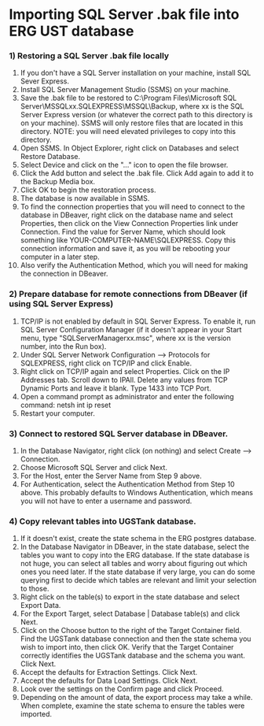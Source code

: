 # Importing SQL Server .bak file into ERG UST database

### 1) Restoring a SQL Server .bak file locally

1. If you don't have a SQL Server installation on your machine, install SQL Sever Express.  
2. Install SQL Server Management Studio (SSMS) on your machine. 
3. Save the .bak file to be restored to C:\Program Files\Microsoft SQL Server\MSSQLxx.SQLEXPRESS\MSSQL\Backup, where xx is the SQL Server Express version (or whatever the correct path to this directory is on your machine). SSMS will only restore files that are located in this directory. NOTE: you will need elevated privileges to copy into this directory. 
4. Open SSMS. In Object Explorer, right click on Databases and select Restore Database. 
5. Select Device and click on the "..." icon to open the file browser. 
6. Click the Add button and select the .bak file. Click Add again to add it to the Backup Media box. 
7. Click OK to begin the restoration process. 
8. The database is now available in SSMS. 
9. To find the connection properties that you will need to connect to the database in DBeaver, right click on the database name and select Properties, then click on the View Connection Properties link under Connection. Find the value for Server Name, which should look something like YOUR-COMPUTER-NAME\SQLEXPRESS. Copy this connection information and save it, as you will be rebooting your computer in a later step.
10. Also verify the Authentication Method, which you will need for making the connection in DBeaver. 

###  2) Prepare database for remote connections from DBeaver (if using SQL Server Express)

1. TCP/IP is not enabled by default in SQL Server Express. To enable it, run SQL Server Configuration Manager (if it doesn't appear in your Start menu, type "SQLServerManagerxx.msc", where xx is the version number, into the Run box). 
2. Under SQL Server Network Configuration --> Protocols for SQLEXPRESS, right click on TCP/IP and click Enable. 
3. Right click on TCP/IP again and select Properties. Click on the IP Addresses tab. Scroll down to IPAll. Delete any values from TCP Dynamic Ports and leave it blank. Type 1433 into TCP Port. 
4. Open a command prompt as administrator and enter the following command:
netsh int ip reset
5. Restart your computer.  

### 3) Connect to restored SQL Server database in DBeaver. 

1. In the Database Navigator, right click (on nothing) and select Create --> Connection. 
2. Choose Microsoft SQL Server and click Next. 
3. For the Host, enter the Server Name from Step 9 above.
4. For Authentication, select the Authentication Method from Step 10 above. This probably defaults to Windows Authentication, which means you will not have to enter a username and password. 


### 4) Copy relevant tables into UGSTank database. 

1. If it doesn't exist, create the state schema in the ERG postgres database. 
2. In the Database Navigator in DBeaver, in the state database, select the tables you want to copy into the ERG database. If the state database is not huge, you can select all tables and worry about figuring out which ones you need later. If the state database if very large, you can do some querying first to decide which tables are relevant and limit your selection to those. 
3. Right click on the table(s) to export in the state database and select Export Data.
4. For the Export Target, select Database | Database table(s) and click Next. 
5. Click on the Choose button to the right of the Target Container field. Find the UGSTank database connection and then the state schema you wish to import into, then click OK. Verify that the Target Container correctly identifies the UGSTank database and the schema you want. Click Next. 
6. Accept the defaults for Extraction Settings. Click Next. 
7. Accept the defaults for Data Load Settings. Click Next. 
8. Look over the settings on the Confirm page and click Proceed. 
9. Depending on the amount of data, the export process may take a while. When complete, examine the state schema to ensure the tables were imported. 
